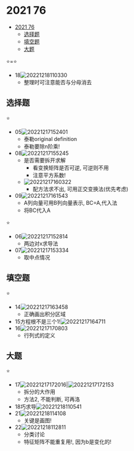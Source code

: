 # 2021 76

- [2021 76](#2021-76)
  - [选择题](#选择题)
  - [填空题](#填空题)
  - [大题](#大题)

⭐=⭐

- 18![20221218110330](https://raw.githubusercontent.com/Logible/Image/main/note_image/20221218110330.png)
  - 整理时可注意能否与分母消去

## 选择题

⭐

- 05![20221217152401](https://raw.githubusercontent.com/Logible/Image/main/note_image/20221217152401.png)
  - 泰勒original definition
  - 泰勒要除n阶乘!
- 08![20221217155245](https://raw.githubusercontent.com/Logible/Image/main/note_image/20221217155245.png)
  - 是否需要拆开求解
    - 看变换矩阵是否可逆, 可逆则不用
    - 注意平方系数!
  - ![20221217160322](https://raw.githubusercontent.com/Logible/Image/main/note_image/20221217160322.png)
    - 配方法求不出, 可用正交变换法(优先考虑)
- 09![20221217161543](https://raw.githubusercontent.com/Logible/Image/main/note_image/20221217161543.png)
  - A列向量可用B列向量表示, BC=A,代入法
  - 将BC代入A

⭐

- 06![20221217152814](https://raw.githubusercontent.com/Logible/Image/main/note_image/20221217152814.png)
  - 两边对x求导法
- 07![20221217153334](https://raw.githubusercontent.com/Logible/Image/main/note_image/20221217153334.png)
  - 取中点情况

## 填空题

⭐

- 14![20221217163458](https://raw.githubusercontent.com/Logible/Image/main/note_image/20221217163458.png)
  - 正确画出积分区域
- 15方程根不是三个1!![20221217164711](https://raw.githubusercontent.com/Logible/Image/main/note_image/20221217164711.png)
- 16![20221217170803](https://raw.githubusercontent.com/Logible/Image/main/note_image/20221217170803.png)
  - 行列式的定义

## 大题

⭐

- 17![20221217172016](https://raw.githubusercontent.com/Logible/Image/main/note_image/20221217172016.png)|![20221217172153](https://raw.githubusercontent.com/Logible/Image/main/note_image/20221217172153.png)
  - 拆分的大作用
  - 方法2, 不能判断, 可再洛
- 18巧求导![20221218110541](https://raw.githubusercontent.com/Logible/Image/main/note_image/20221218110541.png)
- 21![20221218114108](https://raw.githubusercontent.com/Logible/Image/main/note_image/20221218114108.png)
  - 关键是画图!
- 22![20221218112811](https://raw.githubusercontent.com/Logible/Image/main/note_image/20221218112811.png)
  - 分类讨论
  - 特征矩阵不能重复用!, 因为b是变化的!
